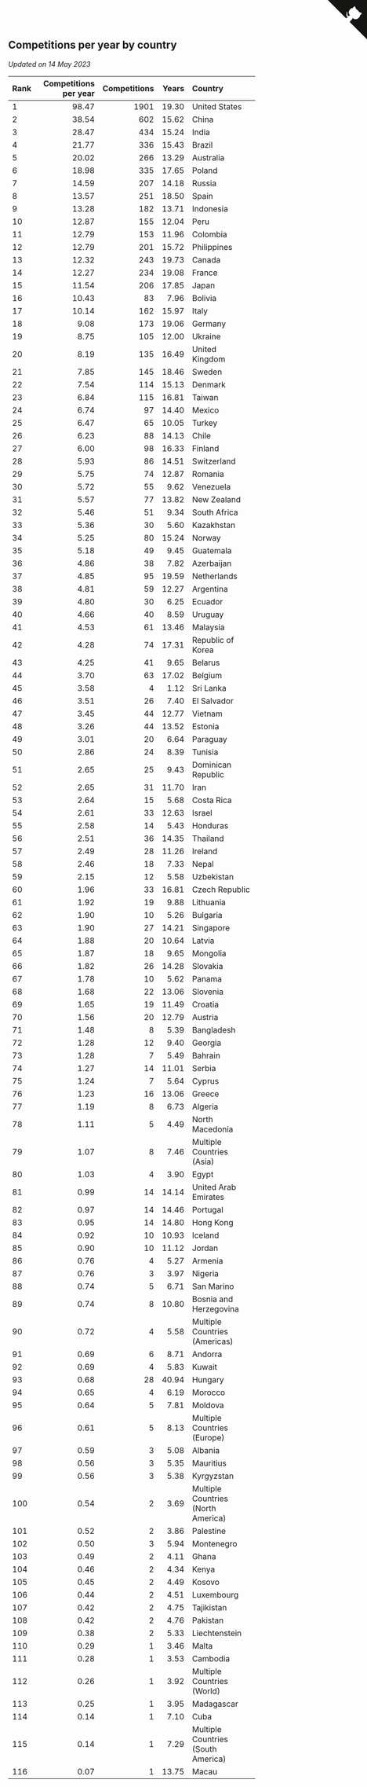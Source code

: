 ## Competitions per year by country

*Updated on 14 May 2023*

| Rank | Competitions per year | Competitions | Years | Country |
| :--- | ---: | ---: | ---: | :--- |
| 1 | 98.47 | 1901 | 19.30 | United States |
| 2 | 38.54 | 602 | 15.62 | China |
| 3 | 28.47 | 434 | 15.24 | India |
| 4 | 21.77 | 336 | 15.43 | Brazil |
| 5 | 20.02 | 266 | 13.29 | Australia |
| 6 | 18.98 | 335 | 17.65 | Poland |
| 7 | 14.59 | 207 | 14.18 | Russia |
| 8 | 13.57 | 251 | 18.50 | Spain |
| 9 | 13.28 | 182 | 13.71 | Indonesia |
| 10 | 12.87 | 155 | 12.04 | Peru |
| 11 | 12.79 | 153 | 11.96 | Colombia |
| 12 | 12.79 | 201 | 15.72 | Philippines |
| 13 | 12.32 | 243 | 19.73 | Canada |
| 14 | 12.27 | 234 | 19.08 | France |
| 15 | 11.54 | 206 | 17.85 | Japan |
| 16 | 10.43 | 83 | 7.96 | Bolivia |
| 17 | 10.14 | 162 | 15.97 | Italy |
| 18 | 9.08 | 173 | 19.06 | Germany |
| 19 | 8.75 | 105 | 12.00 | Ukraine |
| 20 | 8.19 | 135 | 16.49 | United Kingdom |
| 21 | 7.85 | 145 | 18.46 | Sweden |
| 22 | 7.54 | 114 | 15.13 | Denmark |
| 23 | 6.84 | 115 | 16.81 | Taiwan |
| 24 | 6.74 | 97 | 14.40 | Mexico |
| 25 | 6.47 | 65 | 10.05 | Turkey |
| 26 | 6.23 | 88 | 14.13 | Chile |
| 27 | 6.00 | 98 | 16.33 | Finland |
| 28 | 5.93 | 86 | 14.51 | Switzerland |
| 29 | 5.75 | 74 | 12.87 | Romania |
| 30 | 5.72 | 55 | 9.62 | Venezuela |
| 31 | 5.57 | 77 | 13.82 | New Zealand |
| 32 | 5.46 | 51 | 9.34 | South Africa |
| 33 | 5.36 | 30 | 5.60 | Kazakhstan |
| 34 | 5.25 | 80 | 15.24 | Norway |
| 35 | 5.18 | 49 | 9.45 | Guatemala |
| 36 | 4.86 | 38 | 7.82 | Azerbaijan |
| 37 | 4.85 | 95 | 19.59 | Netherlands |
| 38 | 4.81 | 59 | 12.27 | Argentina |
| 39 | 4.80 | 30 | 6.25 | Ecuador |
| 40 | 4.66 | 40 | 8.59 | Uruguay |
| 41 | 4.53 | 61 | 13.46 | Malaysia |
| 42 | 4.28 | 74 | 17.31 | Republic of Korea |
| 43 | 4.25 | 41 | 9.65 | Belarus |
| 44 | 3.70 | 63 | 17.02 | Belgium |
| 45 | 3.58 | 4 | 1.12 | Sri Lanka |
| 46 | 3.51 | 26 | 7.40 | El Salvador |
| 47 | 3.45 | 44 | 12.77 | Vietnam |
| 48 | 3.26 | 44 | 13.52 | Estonia |
| 49 | 3.01 | 20 | 6.64 | Paraguay |
| 50 | 2.86 | 24 | 8.39 | Tunisia |
| 51 | 2.65 | 25 | 9.43 | Dominican Republic |
| 52 | 2.65 | 31 | 11.70 | Iran |
| 53 | 2.64 | 15 | 5.68 | Costa Rica |
| 54 | 2.61 | 33 | 12.63 | Israel |
| 55 | 2.58 | 14 | 5.43 | Honduras |
| 56 | 2.51 | 36 | 14.35 | Thailand |
| 57 | 2.49 | 28 | 11.26 | Ireland |
| 58 | 2.46 | 18 | 7.33 | Nepal |
| 59 | 2.15 | 12 | 5.58 | Uzbekistan |
| 60 | 1.96 | 33 | 16.81 | Czech Republic |
| 61 | 1.92 | 19 | 9.88 | Lithuania |
| 62 | 1.90 | 10 | 5.26 | Bulgaria |
| 63 | 1.90 | 27 | 14.21 | Singapore |
| 64 | 1.88 | 20 | 10.64 | Latvia |
| 65 | 1.87 | 18 | 9.65 | Mongolia |
| 66 | 1.82 | 26 | 14.28 | Slovakia |
| 67 | 1.78 | 10 | 5.62 | Panama |
| 68 | 1.68 | 22 | 13.06 | Slovenia |
| 69 | 1.65 | 19 | 11.49 | Croatia |
| 70 | 1.56 | 20 | 12.79 | Austria |
| 71 | 1.48 | 8 | 5.39 | Bangladesh |
| 72 | 1.28 | 12 | 9.40 | Georgia |
| 73 | 1.28 | 7 | 5.49 | Bahrain |
| 74 | 1.27 | 14 | 11.01 | Serbia |
| 75 | 1.24 | 7 | 5.64 | Cyprus |
| 76 | 1.23 | 16 | 13.06 | Greece |
| 77 | 1.19 | 8 | 6.73 | Algeria |
| 78 | 1.11 | 5 | 4.49 | North Macedonia |
| 79 | 1.07 | 8 | 7.46 | Multiple Countries (Asia) |
| 80 | 1.03 | 4 | 3.90 | Egypt |
| 81 | 0.99 | 14 | 14.14 | United Arab Emirates |
| 82 | 0.97 | 14 | 14.46 | Portugal |
| 83 | 0.95 | 14 | 14.80 | Hong Kong |
| 84 | 0.92 | 10 | 10.93 | Iceland |
| 85 | 0.90 | 10 | 11.12 | Jordan |
| 86 | 0.76 | 4 | 5.27 | Armenia |
| 87 | 0.76 | 3 | 3.97 | Nigeria |
| 88 | 0.74 | 5 | 6.71 | San Marino |
| 89 | 0.74 | 8 | 10.80 | Bosnia and Herzegovina |
| 90 | 0.72 | 4 | 5.58 | Multiple Countries (Americas) |
| 91 | 0.69 | 6 | 8.71 | Andorra |
| 92 | 0.69 | 4 | 5.83 | Kuwait |
| 93 | 0.68 | 28 | 40.94 | Hungary |
| 94 | 0.65 | 4 | 6.19 | Morocco |
| 95 | 0.64 | 5 | 7.81 | Moldova |
| 96 | 0.61 | 5 | 8.13 | Multiple Countries (Europe) |
| 97 | 0.59 | 3 | 5.08 | Albania |
| 98 | 0.56 | 3 | 5.35 | Mauritius |
| 99 | 0.56 | 3 | 5.38 | Kyrgyzstan |
| 100 | 0.54 | 2 | 3.69 | Multiple Countries (North America) |
| 101 | 0.52 | 2 | 3.86 | Palestine |
| 102 | 0.50 | 3 | 5.94 | Montenegro |
| 103 | 0.49 | 2 | 4.11 | Ghana |
| 104 | 0.46 | 2 | 4.34 | Kenya |
| 105 | 0.45 | 2 | 4.49 | Kosovo |
| 106 | 0.44 | 2 | 4.51 | Luxembourg |
| 107 | 0.42 | 2 | 4.75 | Tajikistan |
| 108 | 0.42 | 2 | 4.76 | Pakistan |
| 109 | 0.38 | 2 | 5.33 | Liechtenstein |
| 110 | 0.29 | 1 | 3.46 | Malta |
| 111 | 0.28 | 1 | 3.53 | Cambodia |
| 112 | 0.26 | 1 | 3.92 | Multiple Countries (World) |
| 113 | 0.25 | 1 | 3.95 | Madagascar |
| 114 | 0.14 | 1 | 7.10 | Cuba |
| 115 | 0.14 | 1 | 7.29 | Multiple Countries (South America) |
| 116 | 0.07 | 1 | 13.75 | Macau |


<a href="https://github.com/JustinTimeCuber/wca_statistics" class="github-corner" aria-label="View source on Github"><svg width="80" height="80" viewBox="0 0 250 250" style="fill:#151513; color:#fff; position: absolute; top: 0; border: 0; right: 0;" aria-hidden="true"><path d="M0,0 L115,115 L130,115 L142,142 L250,250 L250,0 Z"></path><path d="M128.3,109.0 C113.8,99.7 119.0,89.6 119.0,89.6 C122.0,82.7 120.5,78.6 120.5,78.6 C119.2,72.0 123.4,76.3 123.4,76.3 C127.3,80.9 125.5,87.3 125.5,87.3 C122.9,97.6 130.6,101.9 134.4,103.2" fill="currentColor" style="transform-origin: 130px 106px;" class="octo-arm"></path><path d="M115.0,115.0 C114.9,115.1 118.7,116.5 119.8,115.4 L133.7,101.6 C136.9,99.2 139.9,98.4 142.2,98.6 C133.8,88.0 127.5,74.4 143.8,58.0 C148.5,53.4 154.0,51.2 159.7,51.0 C160.3,49.4 163.2,43.6 171.4,40.1 C171.4,40.1 176.1,42.5 178.8,56.2 C183.1,58.6 187.2,61.8 190.9,65.4 C194.5,69.0 197.7,73.2 200.1,77.6 C213.8,80.2 216.3,84.9 216.3,84.9 C212.7,93.1 206.9,96.0 205.4,96.6 C205.1,102.4 203.0,107.8 198.3,112.5 C181.9,128.9 168.3,122.5 157.7,114.1 C157.9,116.9 156.7,120.9 152.7,124.9 L141.0,136.5 C139.8,137.7 141.6,141.9 141.8,141.8 Z" fill="currentColor" class="octo-body"></path></svg></a><style>.github-corner:hover .octo-arm{animation:octocat-wave 560ms ease-in-out}@keyframes octocat-wave{0%,100%{transform:rotate(0)}20%,60%{transform:rotate(-25deg)}40%,80%{transform:rotate(10deg)}}@media (max-width:500px){.github-corner:hover .octo-arm{animation:none}.github-corner .octo-arm{animation:octocat-wave 560ms ease-in-out}}</style>
